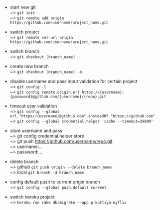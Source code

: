* start new git  
~> `git init`  
~> `git remote add origin https://github.com/username/project_name.git`  

* switch project  
~> `git remote set-url origin https://github.com/username/project_name.git`

* switch branch  
~> `git checkout [branch_name]`

* create new branch  
~> `git chechout [branch_name] -b`

* disable username and pass input validation for certain project  
~> `git config -l`  
~> `git config remote.origin.url https://{username}:{password}@github.com/{username}/{repo}.git`

* timeout user validation  
~> `git config --global url."https//{username}@github.com".insteadOf "https://github.com"`  
~> `git config --global credential.helper 'cache --timeout=28800'`  

* store username and pass  
~> git config credential.helper store  
~> git push https://github.com/username/repo.git  
~> username:...  
~> password:... 

* delete branch  
~> github `git push origin --delete branch_name`  
~> local `git branch -d branch_name`  

* config default push to current origin branch  
~> `git config --global push.default current`  

* switch heroku project  
~> `heroku run rake db:migrate --app p-kuttiya-myflix`
